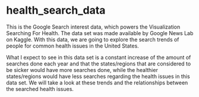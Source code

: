 # health_search_data

This is the Google Search interest data, which powers the Visualization Searching For Health. The data set was made available by Google News Lab on Kaggle. With this data, we are going to explore the search trends of people for common health issues in the United States.

What I expect to see in this data set is a constant increase of the amount of searches done each year and that the states/regions that are considered to be sicker would have more searches done, while the healthier states/regions would have less searches regarding the health issues in this data set. We will take a look at these trends and the relationships between the searched health issues.
